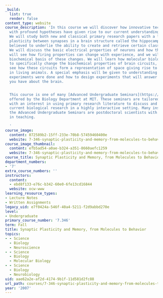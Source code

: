 ```yaml
---
_build:
  list: true
  render: false
content_type: website
course_description: 'In this course we will discover how innovative technologies combined
  with profound hypotheses have given rise to our current understanding of neuroscience.
  We will study both new and classical primary research papers with a focus on the
  plasticity between synapses in a brain structure called the hippocampus, which is
  believed to underlie the ability to create and retrieve certain classes of memories.
  We will discuss the basic electrical properties of neurons and how they fire. We
  will see how firing properties can change with experience, and we will study the
  biochemical basis of these changes. We will learn how molecular biology can be used
  to specifically change the biochemical properties of brain circuits, and we will
  see how these circuits form a representation of space giving rise to complex behaviors
  in living animals. A special emphasis will be given to understanding why specific
  experiments were done and how to design experiments that will answer the questions
  you have about the brain.


  This course is one of many [Advanced Undergraduate Seminars](https://biology.mit.edu/undergraduate/course_listings/advanced_undergraduate_seminars)
  offered by the Biology Department at MIT. These seminars are tailored for students
  with an interest in using primary research literature to discuss and learn about
  current biological research in a highly interactive setting. Many instructors of
  the Advanced Undergraduate Seminars are postdoctoral scientists with a strong interest
  in teaching.

  '
course_image:
  content: 072589b2-15ff-233e-70b8-57459460400e
  website: 7-346-synaptic-plasticity-and-memory-from-molecules-to-behavior-fall-2007
course_image_thumbnail:
  content: efb5ad54-a0ae-b324-a351-8660aefc1259
  website: 7-346-synaptic-plasticity-and-memory-from-molecules-to-behavior-fall-2007
course_title: Synaptic Plasticity and Memory, from Molecules to Behavior
department_numbers:
- '7'
extra_course_numbers: ''
instructors:
  content:
  - ebd8f133-e76c-b342-60e0-6fe13cd16844
  website: ocw-www
learning_resource_types:
- Lecture Notes
- Written Assignments
legacy_uid: e7f0424a-546f-40a4-5211-f2d9abbd270e
level:
- Undergraduate
primary_course_number: '7.346'
term: Fall
title: Synaptic Plasticity and Memory, from Molecules to Behavior
topics:
- - Science
  - Biology
  - Neuroscience
- - Science
  - Biology
  - Molecular Biology
- - Science
  - Biology
  - Neurobiology
uid: aae62a2e-af2d-4174-9b1f-11d581d2fc88
url_path: courses/7-346-synaptic-plasticity-and-memory-from-molecules-to-behavior-fall-2007
year: '2007'
---
```

